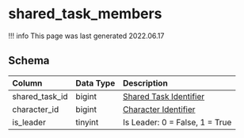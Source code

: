# shared_task_members

!!! info
	This page was last generated 2022.06.17

## Schema

| Column | Data Type | Description |
| :--- | :--- | :--- |
| shared_task_id | bigint | [Shared Task Identifier](shared_tasks.md) |
| character_id | bigint | [Character Identifier](../../schema/characters/character_data.md) |
| is_leader | tinyint | Is Leader: 0 = False, 1 = True |

